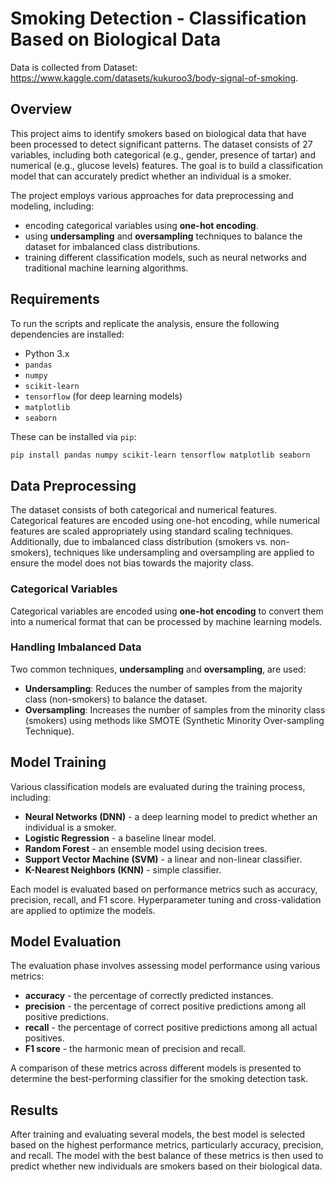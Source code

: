 # Smoking Detection - Classification Based on Biological Data

Data is collected from Dataset: https://www.kaggle.com/datasets/kukuroo3/body-signal-of-smoking.

## Overview

This project aims to identify smokers based on biological data that have been processed to detect significant patterns. The dataset consists of 27 variables, including both categorical (e.g., gender, presence of tartar) and numerical (e.g., glucose levels) features. The goal is to build a classification model that can accurately predict whether an individual is a smoker.

The project employs various approaches for data preprocessing and modeling, including:
- encoding categorical variables using **one-hot encoding**.
- using **undersampling** and **oversampling** techniques to balance the dataset for imbalanced class distributions.
- training different classification models, such as neural networks and traditional machine learning algorithms.

## Requirements

To run the scripts and replicate the analysis, ensure the following dependencies are installed:

- Python 3.x
- `pandas`
- `numpy`
- `scikit-learn`
- `tensorflow` (for deep learning models)
- `matplotlib`
- `seaborn`

These can be installed via `pip`:

```bash
pip install pandas numpy scikit-learn tensorflow matplotlib seaborn
````

## Data Preprocessing

The dataset consists of both categorical and numerical features. Categorical features are encoded using one-hot encoding, while numerical features are scaled appropriately using standard scaling techniques. Additionally, due to imbalanced class distribution (smokers vs. non-smokers), techniques like undersampling and oversampling are applied to ensure the model does not bias towards the majority class.

### Categorical Variables

Categorical variables are encoded using **one-hot encoding** to convert them into a numerical format that can be processed by machine learning models.

### Handling Imbalanced Data

Two common techniques, **undersampling** and **oversampling**, are used:

* **Undersampling**: Reduces the number of samples from the majority class (non-smokers) to balance the dataset.
* **Oversampling**: Increases the number of samples from the minority class (smokers) using methods like SMOTE (Synthetic Minority Over-sampling Technique).

## Model Training

Various classification models are evaluated during the training process, including:

* **Neural Networks (DNN)** - a deep learning model to predict whether an individual is a smoker.
* **Logistic Regression** - a baseline linear model.
* **Random Forest** - an ensemble model using decision trees.
* **Support Vector Machine (SVM)** - a linear and non-linear classifier.
* **K-Nearest Neighbors (KNN)** - simple classifier.

Each model is evaluated based on performance metrics such as accuracy, precision, recall, and F1 score. Hyperparameter tuning and cross-validation are applied to optimize the models.

## Model Evaluation

The evaluation phase involves assessing model performance using various metrics:

* **accuracy** - the percentage of correctly predicted instances.
* **precision** - the percentage of correct positive predictions among all positive predictions.
* **recall** - the percentage of correct positive predictions among all actual positives.
* **F1 score** - the harmonic mean of precision and recall.

A comparison of these metrics across different models is presented to determine the best-performing classifier for the smoking detection task.

## Results

After training and evaluating several models, the best model is selected based on the highest performance metrics, particularly accuracy, precision, and recall. The model with the best balance of these metrics is then used to predict whether new individuals are smokers based on their biological data.
